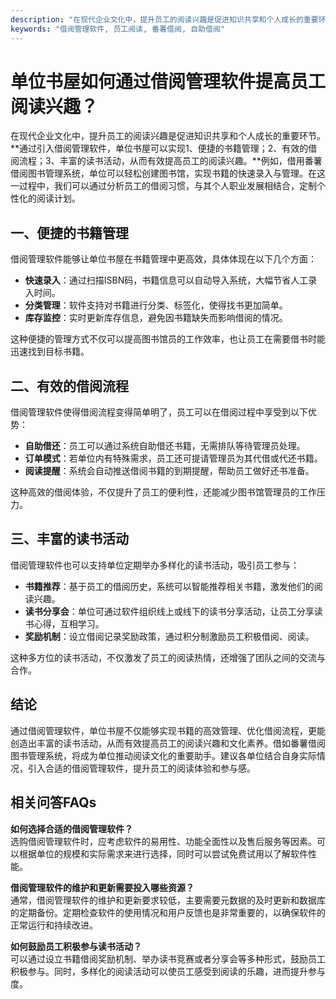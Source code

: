 ```yaml
---
description: "在现代企业文化中，提升员工的阅读兴趣是促进知识共享和个人成长的重要环节。**通过引入借阅管理软件，单位书屋可以实现1、便捷的书籍管理；2、有效的借阅流程；3、丰富的读书活动，从而有效提高员工的阅读兴趣。**例如，借用番薯借阅图书管理系统，单位可以轻松创建图书馆，实现书籍的快速录入与管理。在这一过程中，我们可以通过分析员工的借阅习惯，与其个人职业发展相结合，定制个性化的阅读计划。"
keywords: "借阅管理软件, 员工阅读, 番薯借阅, 自助借阅"
---
```

# 单位书屋如何通过借阅管理软件提高员工阅读兴趣？

在现代企业文化中，提升员工的阅读兴趣是促进知识共享和个人成长的重要环节。**通过引入借阅管理软件，单位书屋可以实现1、便捷的书籍管理；2、有效的借阅流程；3、丰富的读书活动，从而有效提高员工的阅读兴趣。**例如，借用番薯借阅图书管理系统，单位可以轻松创建图书馆，实现书籍的快速录入与管理。在这一过程中，我们可以通过分析员工的借阅习惯，与其个人职业发展相结合，定制个性化的阅读计划。

## **一、便捷的书籍管理**

借阅管理软件能够让单位书屋在书籍管理中更高效，具体体现在以下几个方面：

- **快速录入**：通过扫描ISBN码，书籍信息可以自动导入系统，大幅节省人工录入时间。
- **分类管理**：软件支持对书籍进行分类、标签化，使得找书更加简单。
- **库存监控**：实时更新库存信息，避免因书籍缺失而影响借阅的情况。

这种便捷的管理方式不仅可以提高图书馆员的工作效率，也让员工在需要借书时能迅速找到目标书籍。

## **二、有效的借阅流程**

借阅管理软件使得借阅流程变得简单明了，员工可以在借阅过程中享受到以下优势：

- **自助借还**：员工可以通过系统自助借还书籍，无需排队等待管理员处理。
- **订单模式**：若单位内有特殊需求，员工还可提请管理员为其代借或代还书籍。
- **阅读提醒**：系统会自动推送借阅书籍的到期提醒，帮助员工做好还书准备。

这种高效的借阅体验，不仅提升了员工的便利性，还能减少图书馆管理员的工作压力。

## **三、丰富的读书活动**

借阅管理软件也可以支持单位定期举办多样化的读书活动，吸引员工参与：

- **书籍推荐**：基于员工的借阅历史，系统可以智能推荐相关书籍，激发他们的阅读兴趣。
- **读书分享会**：单位可通过软件组织线上或线下的读书分享活动，让员工分享读书心得，互相学习。
- **奖励机制**：设立借阅记录奖励政策，通过积分制激励员工积极借阅、阅读。

这种多方位的读书活动，不仅激发了员工的阅读热情，还增强了团队之间的交流与合作。

## **结论**

通过借阅管理软件，单位书屋不仅能够实现书籍的高效管理、优化借阅流程，更能创造出丰富的读书活动，从而有效提高员工的阅读兴趣和文化素养。借如番薯借阅图书管理系统，将成为单位推动阅读文化的重要助手。建议各单位结合自身实际情况，引入合适的借阅管理软件，提升员工的阅读体验和参与感。

## 相关问答FAQs

**如何选择合适的借阅管理软件？**  
选购借阅管理软件时，应考虑软件的易用性、功能全面性以及售后服务等因素。可以根据单位的规模和实际需求来进行选择，同时可以尝试免费试用以了解软件性能。

**借阅管理软件的维护和更新需要投入哪些资源？**  
通常，借阅管理软件的维护和更新要求较低，主要需要元数据的及时更新和数据库的定期备份。定期检查软件的使用情况和用户反馈也是非常重要的，以确保软件的正常运行和持续改进。

**如何鼓励员工积极参与读书活动？**  
可以通过设立书籍借阅奖励机制、举办读书竞赛或者分享会等多种形式，鼓励员工积极参与。同时，多样化的阅读活动可以使员工感受到阅读的乐趣，进而提升参与度。
